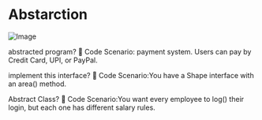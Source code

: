 # Abstarction
![Image](https://github.com/user-attachments/assets/383f7d69-bfdb-48e6-828a-77e40e1eee4c)

abstracted program?
🔸 Code Scenario: payment system. Users can pay by Credit Card, UPI, or PayPal.

 implement this interface?
🔸 Code Scenario:You have a Shape interface with an area() method.

Abstract Class?
🔸 Code Scenario:You want every employee to log() their login, but each one has different salary rules.
